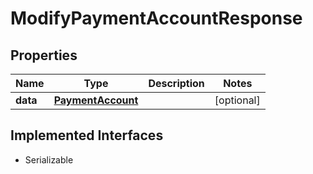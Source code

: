 

# ModifyPaymentAccountResponse


## Properties

Name | Type | Description | Notes
------------ | ------------- | ------------- | -------------
**data** | [**PaymentAccount**](PaymentAccount.md) |  |  [optional]


## Implemented Interfaces

* Serializable


